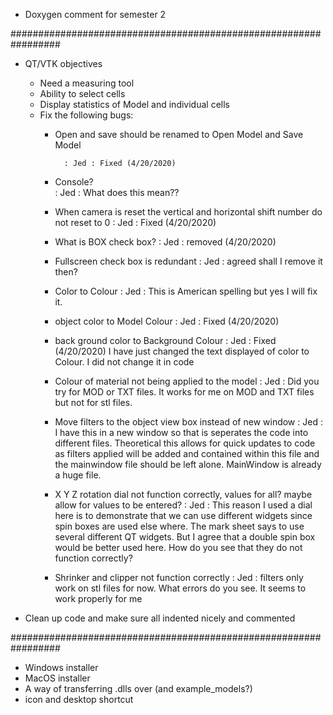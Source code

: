 * Doxygen comment for semester 2  

#################################################################

* QT/VTK objectives
  - Need a measuring tool
  - Ability to select cells
  - Display statistics of Model and individual cells
  - Fix the following bugs:
    * Open and save should be renamed to Open Model and Save Model

			: Jed : Fixed (4/20/2020)

    * Console?  
			: Jed : What does this mean??
    * When camera is reset the vertical and horizontal shift number do not reset to 0 
			: Jed : Fixed (4/20/2020)
    * What is BOX check box? 
			: Jed : removed (4/20/2020)
    * Fullscreen check box is redundant 
			: Jed : agreed shall I remove it then?
    * Color to Colour 
			: Jed : This is American spelling but yes I will fix it. 
    * object color to Model Colour 
			: Jed : Fixed (4/20/2020)
    * back ground color to Background Colour 
			: Jed : Fixed (4/20/2020)
	I have just changed the text displayed of color to Colour. I did not change it in code
    * Colour of material not being applied to the model 
			: Jed : Did you try for MOD or TXT files. It works for me on MOD and TXT files but not for stl files.
    * Move filters to the object view box instead of new window 
			: Jed : I have this in a new window so that is seperates the code into different files. Theoretical this allows for quick updates to code as filters applied will be added and contained within this file and the mainwindow file should be left alone. MainWindow is already a huge file.
    * X Y Z rotation dial not function correctly, values for all? maybe allow for values to be entered?
				: Jed : This reason I used a dial here is to demonstrate that we can use different widgets since spin boxes are used else where. The mark sheet says to use several different QT widgets. But I agree that a double spin box would be better used here. How do you see that they do not function correctly? 
    * Shrinker and clipper not function correctly : Jed : filters only work on stl files for now. What errors do you see. It seems to work properly for me

* Clean up code and make sure all indented nicely and commented

#################################################################

* Windows installer                                             
* MacOS installer                                                 
* A way of transferring .dlls over (and example_models?)
* icon and desktop shortcut